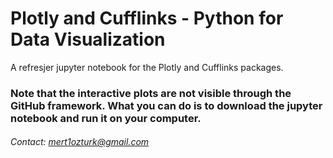 # Plotly and Cufflinks - Python for Data Visualization

A refresjer jupyter notebook for the Plotly and Cufflinks packages.

### Note that the interactive plots are not visible through the GitHub framework. What you can do is to download the jupyter notebook and run it on your computer.

###### Contact: mert1ozturk@gmail.com
